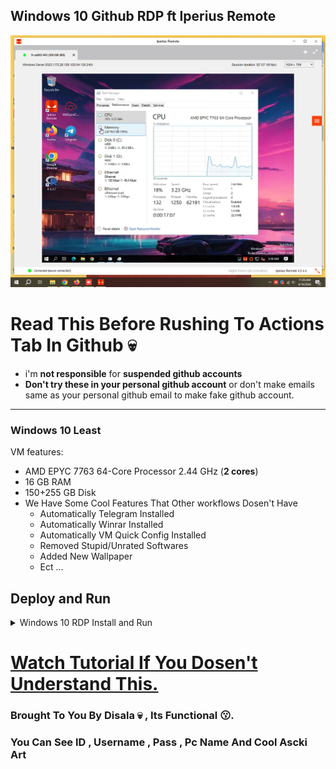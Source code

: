 ## Windows 10 Github RDP ft Iperius Remote

![.](spec.png)

# Read This Before Rushing To Actions Tab In Github 💀

* i'm **not responsible** for **suspended github accounts**
* **Don't try these in your personal github account** or don't make emails same as your personal github email to make fake github account.
---
### Windows 10 Least

VM features:
* AMD EPYC 7763 64-Core Processor 2.44 GHz (**2 cores**)
* 16 GB RAM
* 150+255 GB Disk
* We Have Some Cool Features That Other workflows Dosen't Have
  - Automatically Telegram Installed
  - Automatically Winrar Installed
  - Automatically VM Quick Config Installed
  - Removed Stupid/Unrated Softwares
  - Added New Wallpaper
  - Ect ...

## Deploy and Run

<details>
    <summary>Windows 10 RDP Install and Run</summary>
<br>
    
* Just **Download The Workflow** from **Release**.

* **Open Workflow** in **NotePad and Copy All** (**Ctrl+A & Ctrl+C**).
    
* **Create new Repo in Github.**

* Go to **Actions** Tab , Click **set up a workflow yourself**.

* **Paste (Ctrl+V) that copied workflow code** & click **Commit changes**...
    
* Now go to **Actions** Tab and **select workflow**.

* Click **Run Workflow** button on the left of **This workflow has a workflow_dispatch event trigger** line.

* Click the **Run** and Click **Start Building** & **Wait few minutes**.

* **Download & Install Iperius Remote Application** On Your Device **([Android/Windows/Linux/Macos](https://www.iperiusremote.com/download-iperius-remote-desktop-windows.aspx))**

* **Click the Iperius Remote ID Link** in your Iperius Remote **Type ID in Destination ID Fill**.

* **Copy Iperius Remote Password from The IMG** & **Paste it** & **Hit Enter** (wait some connecting minutes).

* **Enjoy!**

</details>

# [Watch Tutorial If You Dosen't Understand This.](https://youtu.be/xqpCQCJXKxU)

### Brought To You By Disala 💀 , Its Functional 😗.
### You Can See ID , Username , Pass , Pc Name And Cool Ascki Art 